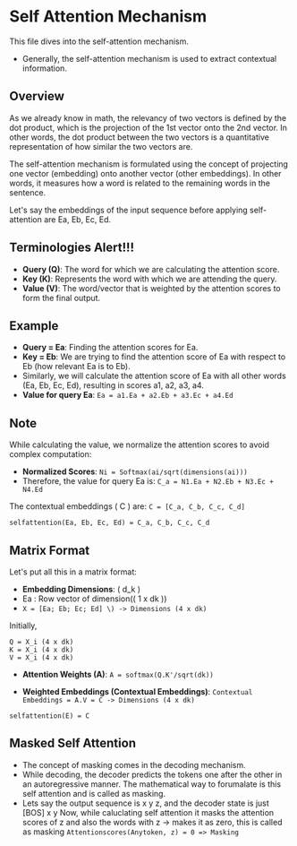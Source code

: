 # Self Attention Mechanism

This file dives into the self-attention mechanism.
- Generally, the self-attention mechanism is used to extract contextual information.

## Overview

As we already know in math, the relevancy of two vectors is defined by the dot product, which is the projection of the 1st vector onto the 2nd vector. In other words, the dot product between the two vectors is a quantitative representation of how similar the two vectors are.

The self-attention mechanism is formulated using the concept of projecting one vector (embedding) onto another vector (other embeddings). In other words, it measures how a word is related to the remaining words in the sentence.

Let's say the embeddings of the input sequence before applying self-attention are Ea, Eb, Ec, Ed.

## Terminologies Alert!!!

- **Query (Q)**: The word for which we are calculating the attention score.
- **Key (K)**: Represents the word with which we are attending the query.
- **Value (V)**: The word/vector that is weighted by the attention scores to form the final output.

## Example

- **Query = Ea**: Finding the attention scores for Ea.
- **Key = Eb**: We are trying to find the attention score of Ea with respect to Eb (how relevant Ea is to Eb).
- Similarly, we will calculate the attention score of Ea with all other words (Ea, Eb, Ec, Ed), resulting in scores a1, a2, a3, a4.
- **Value for query Ea**: 
  ```Ea = a1.Ea + a2.Eb + a3.Ec + a4.Ed```

## Note

While calculating the value, we normalize the attention scores to avoid complex computation:
- **Normalized Scores**:
  ```Ni = Softmax(ai/sqrt(dimensions(ai)))```
- Therefore, the value for query Ea is:
  ```C_a = N1.Ea + N2.Eb + N3.Ec + N4.Ed```

The contextual embeddings \( C \) are:
```C = [C_a, C_b, C_c, C_d]```

```selfattention(Ea, Eb, Ec, Ed) = C_a, C_b, C_c, C_d```

## Matrix Format

Let's put all this in a matrix format:

- **Embedding Dimensions**: \( d_k \)
- Ea : Row vector of dimension(\( 1 x dk \))
- ```X = [Ea; Eb; Ec; Ed] \) -> Dimensions (4 x dk)```

Initially,
```
Q = X_i (4 x dk)
K = X_i (4 x dk)
V = X_i (4 x dk)
```

- **Attention Weights (A)**:
  ```A = softmax(Q.K'/sqrt(dk))```

- **Weighted Embeddings (Contextual Embeddings)**:
 ```Contextual Embeddings = A.V = C -> Dimensions (4 x dk)```

```selfattention(E) = C```

## Masked Self Attention 
- The concept of masking comes in the decoding mechanism.
- While decoding, the decoder predicts the tokens one after the other in an autoregressive manner. The mathematical way to forumalate is this self attention and is called as masking.
- Lets say the output sequence is x y z, and the decoder state is just [BOS] x y
  Now, while caluclating self attention it masks the attention scores of z and also the words with z -> makes it as zero, this is called as masking
  ```Attentionscores(Anytoken, z) = 0 => Masking```
